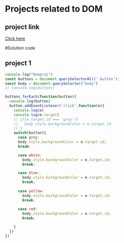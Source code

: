 # Projects related to DOM

## project link
[Click here](https://stackblitz.com/edit/dom-project-chaiaurcode?file=index.html)

#Solution code

## project 1

```javascript
console.log("Deepraj")
const buttons = document.querySelectorAll('.button');
const body = document.querySelector("body")
// console.log(buttons)

buttons.forEach(function(button){
  console.log(button)
  button.addEventListener('click',function(e){
    console.log(e)
    console.log(e.target)
    // if(e.target.id === 'grey'){
    //   body.style.backgroundColor = e.target.id
    // }
    switch(button){
      case grey: 
      body.style.backgroundColor = e.target.id;
      break;

      case white:
        body.style.backgroundColor = e.target.id;
        break; 

      case blue:
        body.style.backgroundColor = e.target.id;
        break;
       
      case yellow:
        body.style.backgroundColor = e.target.id;
        break;  
       
      case red:
        body.style.backgroundColor = e.target.id;
        break;

    }
  })
})
```